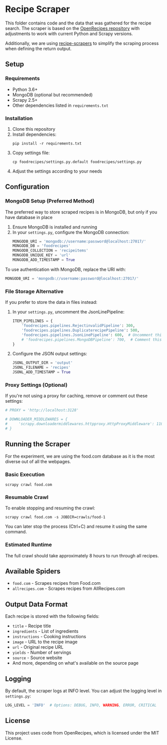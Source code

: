 # Recipe Scraper

This folder contains code and the data that was gathered for the recipe search. The scraper is based on the [OpenRecipes repository](https://github.com/fictive-kin/openrecipes) with adjustments to work with current Python and Scrapy versions.

Additionally, we are using [recipe-scrapers](https://github.com/hhursev/recipe-scrapers) to simplify the scraping process when defining the return output.

## Setup

### Requirements
- Python 3.6+
- MongoDB (optional but recommended)
- Scrapy 2.5+
- Other dependencies listed in `requirements.txt`

### Installation
1. Clone this repository
2. Install dependencies:
   ```
   pip install -r requirements.txt
   ```
3. Copy settings file:
   ```
   cp foodrecipes/settings.py.default foodrecipes/settings.py
   ```
4. Adjust the settings according to your needs

## Configuration

### MongoDB Setup (Preferred Method)
The preferred way to store scraped recipes is in MongoDB, but only if you have database in place

1. Ensure MongoDB is installed and running
2. In your `settings.py`, configure the MongoDB connection:
   ```python
   MONGODB_URI = 'mongodb://username:password@localhost:27017/'
   MONGODB_DB = 'foodrecipes'
   MONGODB_COLLECTION = 'recipeitems'
   MONGODB_UNIQUE_KEY = 'url'
   MONGODB_ADD_TIMESTAMP = True
   ```
   
To use authentication with MongoDB, replace the URI with:
```python
MONGODB_URI = 'mongodb://username:password@localhost:27017/'
```

### File Storage Alternative
If you prefer to store the data in files instead:

1. In your `settings.py`, uncomment the JsonLinePipeline:
   ```python
   ITEM_PIPELINES = {
       'foodrecipes.pipelines.RejectinvalidPipeline': 300,
       'foodrecipes.pipelines.DuplicaterecipePipeline': 500,
       'foodrecipes.pipelines.JsonLinePipeline': 600,  # Uncomment this line
       # 'foodrecipes.pipelines.MongoDBPipeline': 700,  # Comment this line if not using MongoDB
   }
   ```

2. Configure the JSON output settings:
   ```python
   JSONL_OUTPUT_DIR = 'output'
   JSONL_FILENAME = 'recipes'
   JSONL_ADD_TIMESTAMP = True
   ```

### Proxy Settings (Optional)
If you're not using a proxy for caching, remove or comment out these settings:
```python
# PROXY = 'http://localhost:3128'

# DOWNLOADER_MIDDLEWARES = {
#     'scrapy.downloadermiddlewares.httpproxy.HttpProxyMiddleware': 110,
# }
```

## Running the Scraper

For the experiment, we are using the food.com database as it is the most diverse out of all the webpages.

### Basic Execution
```
scrapy crawl food.com
```

### Resumable Crawl
To enable stopping and resuming the crawl:
```
scrapy crawl food.com -s JOBDIR=crawls/food-1
```

You can later stop the process (Ctrl+C) and resume it using the same command.

### Estimated Runtime
The full crawl should take approximately 8 hours to run through all recipes.

## Available Spiders

- `food.com` - Scrapes recipes from Food.com
- `allrecipes.com` - Scrapes recipes from AllRecipes.com

## Output Data Format

Each recipe is stored with the following fields:
- `title` - Recipe title
- `ingredients` - List of ingredients
- `instructions` - Cooking instructions
- `image` - URL to the recipe image
- `url` - Original recipe URL
- `yields` - Number of servings
- `source` - Source website
- And more, depending on what's available on the source page

## Logging

By default, the scraper logs at INFO level. You can adjust the logging level in `settings.py`:
```python
LOG_LEVEL = 'INFO'  # Options: DEBUG, INFO, WARNING, ERROR, CRITICAL
```

## License

This project uses code from OpenRecipes, which is licensed under the MIT License.
